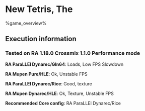 # New Tetris, The 

%game_overview%

## Execution information

### Tested on RA 1.18.0 Crossmix 1.1.0 Performance mode

**RA ParaLLEl Dynarec/Gln64**: Loads, Low FPS Slowdown

**RA Mupen Pure/HLE**: Ok, Unstable FPS

**RA ParaLLEl Dynarec/Rice**: Good, texture

**RA Mupen Dynarec/HLE**: Ok, Texture, Unstable FPS

**Recommended Core config**: RA ParaLLEl Dynarec/Rice